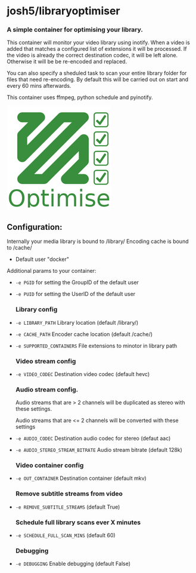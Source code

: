 
# josh5/libraryoptimiser

### A simple container for optimising your library.
This container will monitor your video library using inotify. When a video is added that matches a configured list of extensions it will be processed. If the video is already the correct destination codec, it will be left alone. Otherwise it will be be re-encoded and replaced.

You can also specify a sheduled task to scan your entire library folder for files that need re-encoding. By default this will be carried out on start and every 60 mins afterwards.

This container uses ffmpeg, python schedule and pyinotify.

![LibraryOptimise (ffmpeg)](https://raw.githubusercontent.com/Josh5/docker-libraryoptimise/master/LibraryOptimise.png)

## Configuration:

Internally your media library is bound to /library/
Encoding cache is bound to /cache/
* Default user "docker"

Additional params to your container:

* `-e PGID` for setting the GroupID of the default user
* `-e PUID` for setting the UserID of the default user

    ### Library config
* `-e LIBRARY_PATH`                     Library location (default /library/)
* `-e CACHE_PATH`                       Encoder cache location (default /cache/)
* `-e SUPPORTED_CONTAINERS`             File extensions to minotor in library path
    
    ### Video stream config
* `-e VIDEO_CODEC`                      Destination video codec (default hevc)

    ### Audio stream config. 

    Audio streams that are > 2 channels will be duplicated as stereo with these settings.

    Audio streams that are <= 2 channels will be converted with these settings
* `-e AUDIO_CODEC`                      Destination audio codec for stereo (defaut aac)
* `-e AUDIO_STEREO_STREAM_BITRATE`      Audio stream bitrate (default 128k)

    ### Video container config
* `-e OUT_CONTAINER`                    Destination container (default mkv)

    ### Remove subtitle streams from video
* `-e REMOVE_SUBTITLE_STREAMS`          (default True)

    ### Schedule full library scans ever X minutes
* `-e SCHEDULE_FULL_SCAN_MINS`          (default 60)

    ### Debugging
* `-e DEBUGGING`                        Enable debugging (default False)


